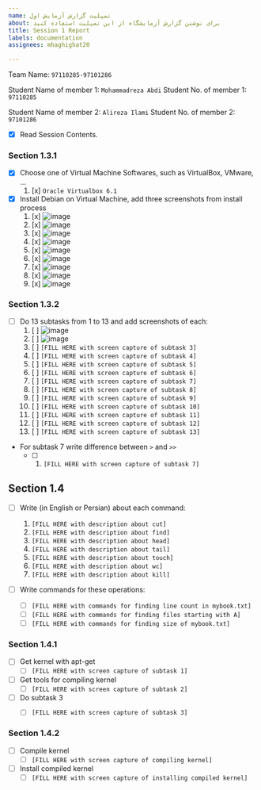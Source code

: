 ```yaml
---
name: تمپلیت گزارش آزمایش اول
about: برای نوشتن گزارش آزمایشگاه از این تمپلیت استفاده کنید
title: Session 1 Report
labels: documentation
assignees: mhaghighat20

---
```


Team Name: `97110285-97101286`

Student Name of member 1: `Mohammadreza Abdi`
Student No. of member 1: `97110285`

Student Name of member 2: `Alireza Ilami`
Student No. of member 2: `97101286`

- [x] Read Session Contents.

### Section 1.3.1
- [x] Choose one of Virtual Machine Softwares, such as VirtualBox, VMware, ...
    1. [x] `Oracle Virtualbox 6.1`
- [x] Install Debian on Virtual Machine, add three screenshots from install process
    1. [x] ![image](https://user-images.githubusercontent.com/45341111/127378438-d7e9c3e7-457e-4bd8-a1f2-6d21b3f74d3a.png)
    1. [x] ![image](https://user-images.githubusercontent.com/45341111/127379061-6b92bc5b-8ae8-4fdb-a184-61bafa41f2c3.png)
    1. [x] ![image](https://user-images.githubusercontent.com/45341111/127379808-9e52d86e-8813-42d7-a401-a593be4577d8.png)
    1. [x] ![image](https://user-images.githubusercontent.com/45341111/127387692-4214eb71-0de3-46d6-a94e-46a2c9e3028d.png)
    1. [x] ![image](https://user-images.githubusercontent.com/45341111/127387800-68e8d1a9-0910-4a7d-b4b0-3598dc2d5b28.png)
    1. [x] ![image](https://user-images.githubusercontent.com/45389577/127389186-4e000911-f51c-4587-bca0-2a7f84d41f1d.png)
    1. [x] ![image](https://user-images.githubusercontent.com/45389577/127389380-6150d920-c571-4a5e-a5c7-c070842c3d95.png)
    1. [x] ![image](https://user-images.githubusercontent.com/45389577/127389735-8a682520-fefa-44bf-894b-004d01744c64.png)
    1. [x] ![image](https://user-images.githubusercontent.com/45341111/127459948-72ee4186-8c87-4bda-b6cc-dcafa6ea265d.png)

### Section 1.3.2

- [ ] Do 13 subtasks from 1 to 13 and add screenshots of each:
    1. [ ] ![image](https://user-images.githubusercontent.com/45389577/127463915-f3920d83-13b4-49dd-97b2-9e455abd9057.png)
    1. [ ] ![image](https://user-images.githubusercontent.com/45389577/127463459-55b9226a-2bbb-470c-a518-0f44c37a66ef.png)
    1. [ ] `[FILL HERE with screen capture of subtask 3]`
    1. [ ] `[FILL HERE with screen capture of subtask 4]`
    1. [ ] `[FILL HERE with screen capture of subtask 5]`
    1. [ ] `[FILL HERE with screen capture of subtask 6]`
    1. [ ] `[FILL HERE with screen capture of subtask 7]`
    1. [ ] `[FILL HERE with screen capture of subtask 8]`
    1. [ ] `[FILL HERE with screen capture of subtask 9]`
    1. [ ] `[FILL HERE with screen capture of subtask 10]`
    1. [ ] `[FILL HERE with screen capture of subtask 11]`
    1. [ ] `[FILL HERE with screen capture of subtask 12]`
    1. [ ] `[FILL HERE with screen capture of subtask 13]`

- For subtask 7 write difference between `>` and `>>`
    - [ ] 1. `[FILL HERE with screen capture of subtask 7]`

## Section 1.4 

- [ ] Write (in English or Persian) about each command:
    1. `[FILL HERE with description about cut]`
    1. `[FILL HERE with description about find]`
    1. `[FILL HERE with description about head]`
    1. `[FILL HERE with description about tail]`
    1. `[FILL HERE with description about touch]`
    1. `[FILL HERE with description about wc]`
    1. `[FILL HERE with description about kill]`

- [ ] Write commands for these operations:
    - [ ] `[FILL HERE with commands for finding line count in mybook.txt]`
    - [ ] `[FILL HERE with commands for finding files starting with A]`
    - [ ] `[FILL HERE with commands for finding size of mybook.txt]`

### Section 1.4.1

- [ ] Get kernel with apt-get
    - [ ] `[FILL HERE with screen capture of subtask 1]`
- [ ] Get tools for compiling kernel
    - [ ] `[FILL HERE with screen capture of subtask 2]`
- [ ] Do subtask 3
    - [ ] `[FILL HERE with screen capture of subtask 3]`
   

### Section 1.4.2

- [ ] Compile kernel
    - [ ] `[FILL HERE with screen capture of compiling kernel]`

- [ ] Install compiled kernel
    - [ ] `[FILL HERE with screen capture of installing compiled kernel]`
